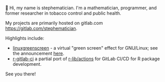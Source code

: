 👋 Hi, my name is stephematician. I'm a mathematician, programmer, and former
researcher in tobacco control and public health.

My projects are primarily hosted on gitlab.com
<https://gitlab.com/stephematician>.

Highlights include:

-   [linuxgreenscreen](https://gitlab.com/stephematician/linuxgreenscreen) - a
    virtual "green screen" effect for GNU/Linux; see the announcement
    [here](https://stephematician.gitlab.io/posts/2023/announcing_linuxgreenscreen/).
-   [r-gitlab-ci](https://gitlab.com/stephematician/r-gitlab-ci) a partial port
    of [r-lib/actions](https://github.com/r-lib/actions) for GitLab CI/CD for
    R package development.

See you there!


